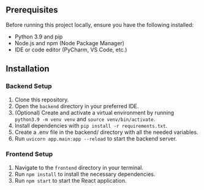 ## Prerequisites
Before running this project locally, ensure you have the following installed:

* Python 3.9 and pip
* Node.js and npm (Node Package Manager)
* IDE or code editor (PyCharm, VS Code, etc.)

## Installation
### Backend Setup
1. Clone this repository.
2. Open the `backend` directory in your preferred IDE.
3. (Optional) Create and activate a virtual environment by running `python3.9 -m venv venv` and `source venv/bin/activate`. 
4. Install dependencies with `pip install -r requirements.txt`.
5. Create a .env file in the backend/ directory with all the needed variables.
6. Run `uvicorn app.main:app --reload` to start the backend server.

### Frontend Setup
1. Navigate to the `frontend` directory in your terminal.
2. Run `npm install` to install the necessary dependencies.
3. Run `npm start` to start the React application.